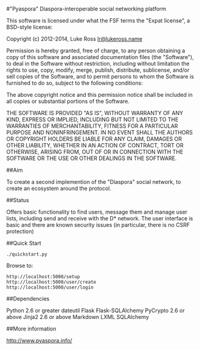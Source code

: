 #"Pyaspora" Diaspora-interoperable social networking platform

This software is licensed under what the FSF terms the "Expat license", a
BSD-style license:

Copyright (c) 2012-2014, Luke Ross <lr@lukeross.name>

Permission is hereby granted, free of charge, to any person obtaining
a copy of this software and associated documentation files (the
"Software"), to deal in the Software without restriction, including
without limitation the rights to use, copy, modify, merge, publish,
distribute, sublicense, and/or sell copies of the Software, and to
permit persons to whom the Software is furnished to do so, subject to
the following conditions:

The above copyright notice and this permission notice shall be included
in all copies or substantial portions of the Software.

THE SOFTWARE IS PROVIDED "AS IS", WITHOUT WARRANTY OF ANY KIND,
EXPRESS OR IMPLIED, INCLUDING BUT NOT LIMITED TO THE WARRANTIES OF
MERCHANTABILITY, FITNESS FOR A PARTICULAR PURPOSE AND NONINFRINGEMENT.
IN NO EVENT SHALL THE AUTHORS OR COPYRIGHT HOLDERS BE LIABLE FOR ANY
CLAIM, DAMAGES OR OTHER LIABILITY, WHETHER IN AN ACTION OF CONTRACT,
TORT OR OTHERWISE, ARISING FROM, OUT OF OR IN CONNECTION WITH THE
SOFTWARE OR THE USE OR OTHER DEALINGS IN THE SOFTWARE.

##Aim

To create a second implemention of the "Diaspora" social network, to create an
ecosystem around the protocol.

##Status

Offers basic functionality to find users, message them and manage user lists,
including send and receive with the D* network. The user interface is basic
and there are known security issues (in particular, there is no CSRF
protection)

##Quick Start
```shell
./quickstart.py
```
Browse to:
```shell
http://localhost:5000/setup
http://localhost:5000/user/create
http://localhost:5000/user/login
```
##Dependencies

Python 2.6 or greater
dateutil
Flask
Flask-SQLAlchemy
PyCrypto 2.6 or above
Jinja2 2.6 or above
Markdown
LXML
SQLAlchemy

##More information

http://www.pyaspora.info/
